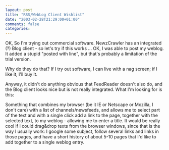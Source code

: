 ```yaml
---
layout: post
title: "RSS/WebLog Client Wishlist"
date: "2003-02-28T21:29:00+01:00"
comments: false
categories: 
---
```


<p>OK, So I'm trying out commercial software. NewzCrawler has an integrated (?) Blog client - so let's try if this works ... OK, I was able to post my weblog. It added a stupid "posted with line", but that's probably a limitation of the trial version. </p>

<p>Why do they do that? If I try out software, I can live with a nag screen; if I like it, I'll buy it. </p>

<p>Anyway, it didn't do anything obvious that FeedReader doesn't also do, and the Blog client looks nice but is not really integrated. What I'm looking for is this:</p>

<p>Something that combines my browser (be it IE or Netscape or Mozilla, I don't care) with a list of channels/newsfeeds, and allows me to select part of the text and with a single click add a link to the page, together with the selected text, to my weblog - allowing me to enter a title. It would be really cool if I could drag&drop texts from the browser windows, since that is the way I usually work: I google some subject, follow several links and links in those pages, and have a short history of about 5-10 pages that I'd like to add together to a single weblog entry.</p>

